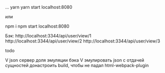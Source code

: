 ...
yarn
yarn start
localhost:8080

или 

npm i
npm start
localhost:8080


Бэк:
http://localhost:3344/api/user/view/1
http://localhost:3344/api/user/view/2
http://localhost:3344/api/user/view/3


todo

V json сервер доля эмуляции бэка
V эмулировать json с отдачей сущностей
донастроить build, чтобы не падал html-webpack-plugin


